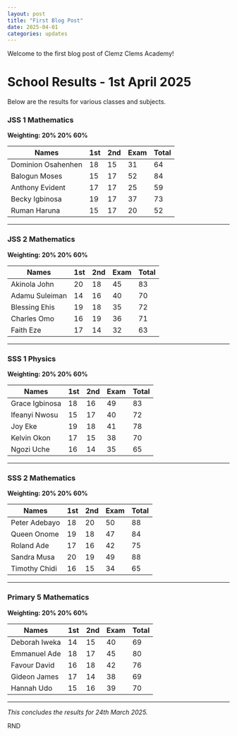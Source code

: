 ```yaml
---
layout: post
title: "First Blog Post"
date: 2025-04-01
categories: updates
---
```


Welcome to the first blog post of Clemz Clems Academy!

# School Results - 1st April 2025

Below are the results for various classes and subjects.

### JSS 1 Mathematics
**Weighting: 20% 20% 60%**

| Names                          | 1st | 2nd | Exam | Total |
|--------------------------------|-----|-----|------|-------|
| Dominion Osahenhen             | 18  | 15  | 31   | 64    |
| Balogun Moses                  | 15  | 17  | 52   | 84    |
| Anthony Evident                | 17  | 17  | 25   | 59    |
| Becky Igbinosa                 | 19  | 17  | 37   | 73    |
| Ruman Haruna                   | 15  | 17  | 20   | 52    |

---

### JSS 2 Mathematics
**Weighting: 20% 20% 60%**

| Names                          | 1st | 2nd | Exam | Total |
|--------------------------------|-----|-----|------|-------|
| Akinola John                   | 20  | 18  | 45   | 83    |
| Adamu Suleiman                 | 14  | 16  | 40   | 70    |
| Blessing Ehis                  | 19  | 18  | 35   | 72    |
| Charles Omo                    | 16  | 19  | 36   | 71    |
| Faith Eze                      | 17  | 14  | 32   | 63    |

---

### SSS 1 Physics
**Weighting: 20% 20% 60%**

| Names                          | 1st | 2nd | Exam | Total |
|--------------------------------|-----|-----|------|-------|
| Grace Igbinosa                 | 18  | 16  | 49   | 83    |
| Ifeanyi Nwosu                  | 15  | 17  | 40   | 72    |
| Joy Eke                        | 19  | 18  | 41   | 78    |
| Kelvin Okon                    | 17  | 15  | 38   | 70    |
| Ngozi Uche                     | 16  | 14  | 35   | 65    |

---

### SSS 2 Mathematics
**Weighting: 20% 20% 60%**

| Names                          | 1st | 2nd | Exam | Total |
|--------------------------------|-----|-----|------|-------|
| Peter Adebayo                  | 18  | 20  | 50   | 88    |
| Queen Onome                    | 19  | 18  | 47   | 84    |
| Roland Ade                     | 17  | 16  | 42   | 75    |
| Sandra Musa                    | 20  | 19  | 49   | 88    |
| Timothy Chidi                  | 16  | 15  | 34   | 65    |

---

### Primary 5 Mathematics
**Weighting: 20% 20% 60%**

| Names                          | 1st | 2nd | Exam | Total |
|--------------------------------|-----|-----|------|-------|
| Deborah Iweka                  | 14  | 15  | 40   | 69    |
| Emmanuel Ade                   | 18  | 17  | 45   | 80    |
| Favour David                   | 16  | 18  | 42   | 76    |
| Gideon James                   | 17  | 14  | 38   | 69    |
| Hannah Udo                     | 15  | 16  | 39   | 70    |

---

_This concludes the results for 24th March 2025._

RND
